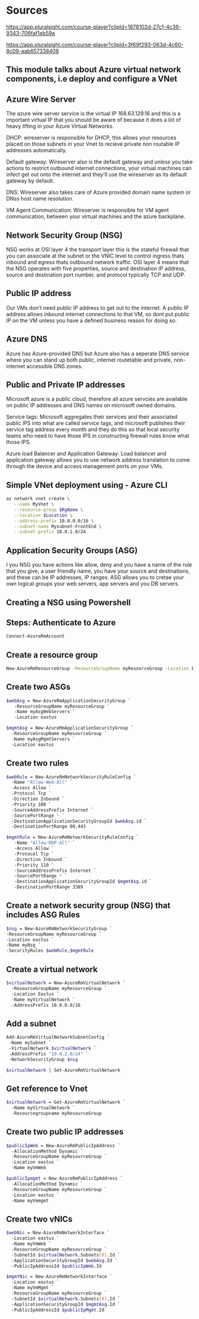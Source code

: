 # Sources

<https://app.pluralsight.com/course-player?clipId=1878102d-27c1-4c36-9343-706faf1eb59e>

<https://app.pluralsight.com/course-player?clipId=3f69f293-063d-4c60-8c09-aab657338408>

## This module talks about Azure virtual network components, i.e deploy and configure a VNet

## Azure Wire Server

The azure wire server service is the virtual IP 168.63.129.16 and this is a important virtual IP that you should be aware of because it does a lot of heavy lifting in your Azure Virtual Networks.

DHCP: wireserver is responsible for DHCP, this allows your resources placed on those subnets in your Vnet to recieve private non routable IP addresses automatically.

Default gateway: Wireserver also is the default gateway and unless you take actions to restrict outbound internet connections, your virtual machines can infect get out onto the internet and they'll use the wireserver as its default gateway by default.

DNS: Wireserver also takes care of Azure provided domain name system or DNss host name resolution.

VM Agent Communication: Wireserver is responsible for VM agent communication, between your virtual machines and the azure backplane.

## Network Security Group (NSG)

NSG works at OSI layer 4 the transport layer this is the stateful firewall that you can associate at the subnet or the VNIC level to control ingress thats inbound and egress thats outbound network traffic. OSI layer 4 means that the NSG operates with five properties, source and destination IP address, source and destination port number, and protocol typically TCP and UDP.

## Public IP address

Our VMs don't need public IP address to get out to the internet. A public IP address allows inbound internet connections to that VM, so dont put public IP on the VM unless you have a defined business reason for doing so.

## Azure DNS

Azure has Azure-provided DNS but Azure also has a seperate DNS service where you can stand up both public, internet routetable and private, non-internet accessible DNS zones.

## Public and Private IP addresses

Microsoft azure is a public cloud, therefore all azure servcies are available on public IP addresses and DNS names on microsoft owned domains.

Service tags: Microsoft aggregates their services and their associated public IPS into what are called service tags, and microsoft publishes their service tag address every month and they do this so that local security teams who need to have those IPS in constructing firewall rules know what those IPS.

Azure load Balancer and Application Gateway: Load balancer and application gateway allows you to use network address translation to come through the device and access management ports on your VMs.

## Simple VNet deployment using - Azure CLI

```sh
az network vnet create \
   --name MyVnet \
   --resource-group $RgName \
   --location $Location \
   --address-prefix 10.0.0.0/16 \
   --subnet-name Mysubnet-FrontEnd \
   --subnet-prefix 10.0.1.0/24 
```

## Application Security Groups (ASG)

I you NSG you have actions like allow, deny and you have a name of the rule that you give, a user friendly name, you have your source and destinations, and these can be IP addresses, IP ranges. ASG allows you to cretae your own logical groups your web servers, app servers and you DB servers.

## Creating a NSG using Powershell

## Steps: Authenticate to Azure

```sh
Connect-AzureRmAccount
```

## Create a resource group

```sh
New-AzureRmResourceGroup -ResourceGroupName myResourceGroup -Location Eastus
```

## Create two ASGs

```sh
$webAsg = New-AzureRmApplicationSecurityGroup `
   -ResourceGroupName myResourceGroup `
   -Name myAsgWebServers `
   -Location eastus
```

```sh
$mgmtAsg = New-AzureRmApplicationSecurityGroup `
  -ResourceGroupName myResourceGroup `
  -Name myAsgMgmtServers `
  -Location eastus
```

## Create two rules

```sh
$webRule = New-AzureRmNetworkSecurityRuleConfig `
  -Name "Allow-Web-All" `
  -Access Allow `
  -Protocol Tcp `
  -Direction Inbound `
  -Priority 100 `
  -SourceAddressPrefix Internet `
  -SourcePortRange * `
  -DestinationApplicationSecurityGroupId $webAsg.id `
  -DestinationPortRange 80,443
```

```sh
$mgmtRule = New-AzureRmNetworkSecurityRuleConfig `
   -Name "Allow-RDP-All" `
   -Access Allow `
   -Protocol Tcp `
   -Direction Inbound `
   -Priority 110 `
   -SourceAddressPrefix Internet `
   -SourcePortRange * `
   -DestinationApplicationSecurityGroupId $mgmtAsg.id `
   -DestinationPortRange 3389
```

## Create a network security group (NSG) that includes ASG Rules

```sh
$nsg = New-AzureRmNetworkSecurityGroup `
-ResourceGroupName myResourceGroup `
-Location eastus `
-Name myNsg `
-SecurityRules $webRule,$mgmtRule
```

## Create a virtual network

```sh
$virtualNetwork = New-AzureRmVirtualNetwork `
  -ResourceGroupName myResourceGroup `
  -Location Eastus `
  -Name myVirtualNetwork `
  -AddressPrefix 10.0.0.0/16 
```

## Add a subnet

```sh
Add-AzureRmVirtualNetworkSubnetConfig `
 -Name mySubnet `
 -VirtualNetwork $virtualNetwork `
 -AddressPrefix "10.0.2.0/24" `
 -NetworkSecurityGroup $nsg
```

```sh
$virtualNetwork | Set-AzureRmVirtualNetwork
```

## Get reference to Vnet

```sh
$virtualNetwork = Get-AzureRmVirtualNetwork `
  -Name myVirtualNetwork `
  -Resourcegroupname myResourceGroup 
```

## Create two public IP addresses

```sh
$publicIpWeb = New-AzureRmPublicIpAddress `
  -AllocationMethod Dynamic `
  -ResourceGroupName myResourceGroup `
  -Location eastus `
  -Name myVmWeb
```

```sh
$publicIpmgmt = New-AzureRmPublicIpAddress `
  -AllocationMethod Dynamic `
  -ResourceGroupName myResourceGroup `
  -Location eastus `
  -Name myVmmgmt
```

## Create two vNICs

```sh
$webNic = New-AzureRmNetworkInterface `
  -Location eastus `
  -Name myVmWeb `
  -ResourceGroupName myResourceGroup `
  -SubnetId $virtualNetwork.Subnets[0].Id `
  -ApplicationSecurityGroupId $webAsg.Id `
  -PublicIpAddressId $publicIpWeb.Id
```

```sh
$mgmtNic = New-AzureRmNetworkInterface `
  -Location eastus `
  -Name myVmMgmt `
  -ResourceGroupName myResourceGroup `
  -SubnetId $virtualNetwork.Subnets[0].Id `
  -ApplicationSecurityGroupId $mgmtAsg.Id `
  -PublicIpAddressId $publicIpMgmt.Id
```
